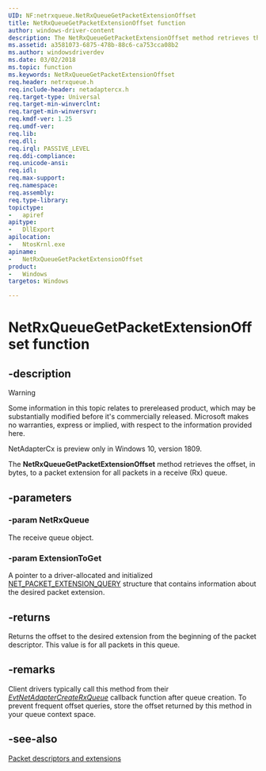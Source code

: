 ```yaml
---
UID: NF:netrxqueue.NetRxQueueGetPacketExtensionOffset
title: NetRxQueueGetPacketExtensionOffset function
author: windows-driver-content
description: The NetRxQueueGetPacketExtensionOffset method retrieves the offset, in bytes, to a packet extension for all packets in a receive (Rx) queue.
ms.assetid: a3581073-6875-478b-88c6-ca753cca08b2
ms.author: windowsdriverdev
ms.date: 03/02/2018
ms.topic: function
ms.keywords: NetRxQueueGetPacketExtensionOffset
req.header: netrxqueue.h
req.include-header: netadaptercx.h
req.target-type: Universal
req.target-min-winverclnt:
req.target-min-winversvr:
req.kmdf-ver: 1.25
req.umdf-ver:
req.lib:
req.dll:
req.irql: PASSIVE_LEVEL
req.ddi-compliance:
req.unicode-ansi:
req.idl:
req.max-support:
req.namespace:
req.assembly:
req.type-library: 
topictype: 
-	apiref
apitype: 
-	DllExport
apilocation: 
-	NtosKrnl.exe
apiname: 
-	NetRxQueueGetPacketExtensionOffset
product:
-	Windows
targetos: Windows

---
```


# NetRxQueueGetPacketExtensionOffset function


## -description
> [!WARNING]
> Some information in this topic relates to prereleased product, which may be substantially modified before it's commercially released. Microsoft makes no warranties, express or implied, with respect to the information provided here.
>
> NetAdapterCx is preview only in Windows 10, version 1809.

The **NetRxQueueGetPacketExtensionOffset** method retrieves the offset, in bytes, to a packet extension for all packets in a receive (Rx) queue.

## -parameters

### -param NetRxQueue
The receive queue object.

### -param ExtensionToGet
A pointer to a driver-allocated and initialized [NET_PACKET_EXTENSION_QUERY](../netadapterpacket/ns-netadapterpacket-_net_packet_extension_query.md) structure that contains information about the desired packet extension.

## -returns
Returns the offset to the desired extension from the beginning of the packet descriptor. This value is for all packets in this queue.

## -remarks
Client drivers typically call this method from their *[EvtNetAdapterCreateRxQueue](../netadapter/nc-netadapter-evt_net_adapter_create_txqueue.md)* callback function after queue creation. To prevent frequent offset queries, store the offset returned by this method in your queue context space.



## -see-also

[Packet descriptors and extensions](https://docs.microsoft.com/windows-hardware/drivers/netcx/packet-descriptors-and-extensions)